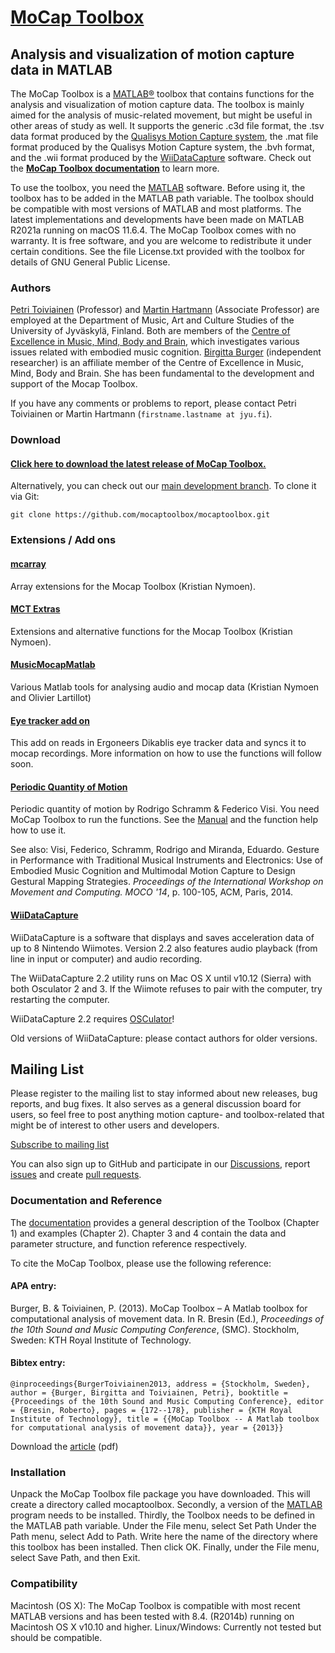 # [MoCap Toolbox](https://github.com/mocaptoolbox/mocaptoolbox)

## Analysis and visualization of motion capture data in MATLAB

The MoCap Toolbox is a [MATLAB®](http://www.mathworks.com/) toolbox that contains functions for the analysis and visualization of motion capture data. The toolbox is mainly aimed for the analysis of music-related movement, but might be useful in other areas of study as well. It supports the generic .c3d file format, the .tsv data format produced by the [Qualisys Motion Capture system](http://www.qualisys.com/), the .mat file format produced by the Qualisys Motion Capture system, the .bvh format, and the .wii format produced by the [WiiDataCapture](https://github.com/mocaptoolbox/WiiDataCapture) software. Check out the **[MoCap Toolbox documentation](https://github.com/mocaptoolbox/mocaptoolbox/wiki)** to learn more.

To use the toolbox, you need the [MATLAB]((http://www.mathworks.com/)) software. Before using it, the toolbox has to be added in the MATLAB path variable. The toolbox should be compatible with most versions of MATLAB and most platforms. The latest implementations and developments have been made on MATLAB R2021a running on macOS 11.6.4.
The MoCap Toolbox comes with no warranty. It is free software, and you are welcome to redistribute it under certain conditions. See the file License.txt provided with the toolbox for details of GNU General Public License.



### Authors
[Petri Toiviainen](http://users.jyu.fi/~ptoiviai/) (Professor) and [Martin Hartmann](http://users.jyu.fi/~maarhart/) (Associate Professor) are employed at the Department of Music, Art and Culture Studies of the University of Jyväskylä, Finland. Both are members of the [Centre of Excellence in Music, Mind, Body and Brain](https://www.aka.fi/en/research-funding/programmes-and-other-funding-schemes/finnish-centres-of-excellence/new-centres-of-excellence/centre-of-excellence-in-music-mind-body-and-brain/), which investigates various issues related with embodied music cognition. [Birgitta Burger](https://www.linkedin.com/in/birgitta-burger/) (independent researcher) is an affiliate member of the Centre of Excellence in Music, Mind, Body and Brain. She has been fundamental to the development and support of the Mocap Toolbox.

If you have any comments or problems to report, please contact Petri Toiviainen or Martin Hartmann (`firstname.lastname at jyu.fi`).
### Download

#### [Click here to download the latest release of MoCap Toolbox.](https://github.com/mocaptoolbox/mocaptoolbox/releases)

Alternatively, you can check out our [main development branch](https://github.com/mocaptoolbox/mocaptoolbox). To clone it via Git:

`git clone https://github.com/mocaptoolbox/mocaptoolbox.git`

### Extensions / Add ons

#### [mcarray](https://github.com/krisny/mcarray)

Array extensions for the Mocap Toolbox (Kristian Nymoen).

#### [MCT Extras](https://github.com/krisny/mct-extras)

Extensions and alternative functions for the Mocap Toolbox (Kristian Nymoen).

#### [MusicMocapMatlab](https://github.com/olivierlar/MusicMocapMatlab)

Various Matlab tools for analysing audio and mocap data (Kristian Nymoen and Olivier Lartillot)

#### [Eye tracker add on](https://github.com/mocaptoolbox/EyetrackerAddOn)
This add on reads in Ergoneers Dikablis eye tracker data and syncs it to mocap recordings. More information on how to use the functions will follow soon.

#### [Periodic Quantity of Motion](https://github.com/mocaptoolbox/periodic-quantity-of-motion)

Periodic quantity of motion by Rodrigo Schramm & Federico Visi. You need MoCap Toolbox to run the functions. See the [Manual](https://github.com/mocaptoolbox/mocaptoolbox/wiki) and the function help how to use it.

See also: Visi, Federico, Schramm, Rodrigo and Miranda, Eduardo. Gesture in Performance with Traditional Musical Instruments and Electronics: Use of Embodied Music Cognition and Multimodal Motion Capture to Design Gestural Mapping Strategies. _Proceedings of the International Workshop on Movement and Computing. MOCO '14_, p. 100-105, ACM, Paris, 2014.

#### [WiiDataCapture](https://github.com/mocaptoolbox/WiiDataCapture)

WiiDataCapture is a software that displays and saves acceleration data of up to 8 Nintendo Wiimotes. Version 2.2 also features audio playback (from line in input or computer) and audio recording.

The WiiDataCapture 2.2 utility runs on Mac OS X until v10.12 (Sierra) with both Osculator 2 and 3. If the Wiimote refuses to pair with the computer, try restarting the computer.

WiiDataCapture 2.2 requires [OSCulator](http://www.osculator.net)!

Old versions of WiiDataCapture: please contact authors for older versions.

## Mailing List
Please register to the mailing list to stay informed about new releases, bug reports, and bug fixes. It also serves as a general discussion board for users, so feel free to post anything motion capture- and toolbox-related that might be of interest to other users and developers. 

[Subscribe to mailing list](https://www.freelists.org/list/mocaptoolbox)

You can also sign up to GitHub and participate in our [Discussions](https://github.com/mocaptoolbox/mocaptoolbox/discussions), report [issues](https://github.com/mocaptoolbox/mocaptoolbox/issues) and create [pull requests](https://github.com/mocaptoolbox/mocaptoolbox/pulls).

### Documentation and Reference
The [documentation](https://github.com/mocaptoolbox/mocaptoolbox/wiki) provides a general description of the Toolbox (Chapter 1) and examples (Chapter 2). Chapter 3 and 4 contain the data and parameter structure, and function reference respectively.

To cite the MoCap Toolbox, please use the following reference:

#### APA entry:
Burger, B. & Toiviainen, P. (2013). MoCap Toolbox – A Matlab toolbox for computational analysis of movement data. In R. Bresin (Ed.), _Proceedings of the 10th Sound and Music Computing Conference_, (SMC). Stockholm, Sweden: KTH Royal Institute of Technology.
#### Bibtex entry:
`@inproceedings{BurgerToiviainen2013,
address = {Stockholm, Sweden},
author = {Burger, Birgitta and Toiviainen, Petri},
booktitle = {Proceedings of the 10th Sound and Music Computing Conference},
editor = {Bresin, Roberto},
pages = {172--178},
publisher = {KTH Royal Institute of Technology},
title = {{MoCap Toolbox -- A Matlab toolbox for computational analysis of movement data}},
year = {2013}}`

Download the [article](https://www.jyu.fi/hytk/fi/laitokset/mutku/en/research/materials/mocaptoolbox/MocapToolboxProceeding) (pdf)



### Installation
Unpack the MoCap Toolbox file package you have downloaded. This will create a directory called mocaptoolbox. Secondly, a version of the [MATLAB](www.mathworks.com) program needs to be installed. Thirdly, the Toolbox needs to be defined in the MATLAB path variable. Under the File menu, select Set Path Under the Path menu, select Add to Path. Write here the name of the directory where this toolbox has been installed. Then click OK. Finally, under the File menu, select Save Path, and then Exit.



### Compatibility
Macintosh (OS X): The MoCap Toolbox is compatible with most recent MATLAB versions and has been tested with 8.4. (R2014b) running on Macintosh OS X v10.10 and higher.
Linux/Windows: Currently not tested but should be compatible.
